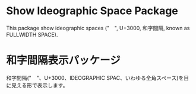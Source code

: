 # Show Ideographic Space Package
This package show ideographic spaces ("　", U+3000, 和字間隔, known as FULLWIDTH SPACE).

# 和字間隔表示パッケージ
和字間隔("　"、U+3000、IDEOGRAPHIC SPAC、いわゆる全角スペース)を目に見える形で表示します。
